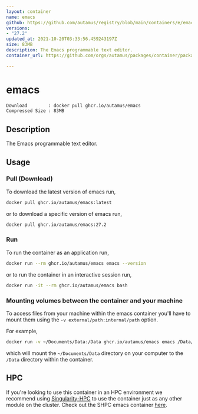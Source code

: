 ```yaml
---
layout: container
name: emacs
github: https://github.com/autamus/registry/blob/main/containers/e/emacs/spack.yaml
versions:
- "27.2"
updated_at: 2021-10-20T03:33:56.459243197Z
size: 83MB
description: The Emacs programmable text editor.
container_url: https://github.com/orgs/autamus/packages/container/package/emacs

---
```

# emacs
```bash 
Download        : docker pull ghcr.io/autamus/emacs
Compressed Size : 83MB
```

## Description
The Emacs programmable text editor.

## Usage
### Pull (Download)
To download the latest version of emacs run,

```bash
docker pull ghcr.io/autamus/emacs:latest
```

or to download a specific version of emacs run,

```bash
docker pull ghcr.io/autamus/emacs:27.2
```
### Run
To run the container as an application run,
```bash
docker run --rm ghcr.io/autamus/emacs emacs --version
```

or to run the container in an interactive session run,
```bash
docker run -it --rm ghcr.io/autamus/emacs bash
```

### Mounting volumes between the container and your machine
To access files from your machine within the emacs container you'll have to mount them using the `-v external/path:internal/path` option.

For example,
```bash
docker run -v ~/Documents/Data:/Data ghcr.io/autamus/emacs emacs /Data/myData.csv
```
which will mount the `~/Documents/Data` directory on your computer to the `/Data` directory within the container.

## HPC
If you're looking to use this container in an HPC environment we recommend using [Singularity-HPC](https://singularity-hpc.readthedocs.io) to use the container just as any other module on the cluster. Check out the SHPC emacs container [here](https://singularityhub.github.io/singularity-hpc/r/ghcr.io-autamus-emacs/).